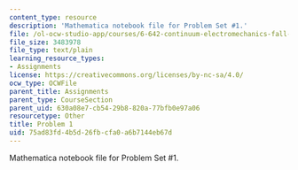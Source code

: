 ```yaml
---
content_type: resource
description: 'Mathematica notebook file for Problem Set #1.'
file: /ol-ocw-studio-app/courses/6-642-continuum-electromechanics-fall-2008/75ad83fd4b5d26fbcfa0a6b7144eb67d_PS1_Prob_1_mz_3.nb
file_size: 3483978
file_type: text/plain
learning_resource_types:
- Assignments
license: https://creativecommons.org/licenses/by-nc-sa/4.0/
ocw_type: OCWFile
parent_title: Assignments
parent_type: CourseSection
parent_uid: 630a08e7-cb54-29b8-820a-77bfb0e97a06
resourcetype: Other
title: Problem 1
uid: 75ad83fd-4b5d-26fb-cfa0-a6b7144eb67d
---
```

Mathematica notebook file for Problem Set #1.